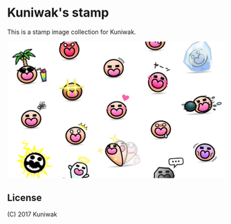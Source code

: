 Kuniwak's stamp
===============

This is a stamp image collection for Kuniwak.

![](./docs/thumbnails.png)


License
-------

(C) 2017 Kuniwak
